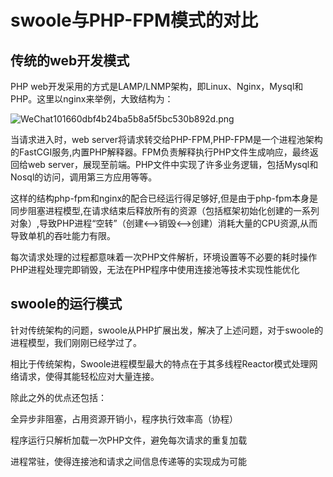 # swoole与PHP-FPM模式的对比

## 传统的web开发模式

PHP web开发采用的方式是LAMP/LNMP架构，即Linux、Nginx，Mysql和PHP。这里以nginx来举例，大致结构为：

![WeChat101660dbf4b24ba5b8a5f5bc530b892d.png](https://i.loli.net/2019/07/16/5d2d398e77c4466536.png)

当请求进入时，web server将请求转交给PHP-FPM,PHP-FPM是一个进程池架构的FastCGI服务,内置PHP解释器。FPM负责解释执行PHP文件生成响应，最终返回给web server，展现至前端。PHP文件中实现了许多业务逻辑，包括Mysql和Nosql的访问，调用第三方应用等等。

这样的结构php-fpm和nginx的配合已经运行得足够好,但是由于php-fpm本身是同步阻塞进程模型,在请求结束后释放所有的资源（包括框架初始化创建的一系列对象）,导致PHP进程“空转”（创建<-->销毁<-->创建）消耗大量的CPU资源,从而导致单机的吞吐能力有限。

每次请求处理的过程都意味着一次PHP文件解析，环境设置等不必要的耗时操作PHP进程处理完即销毁，无法在PHP程序中使用连接池等技术实现性能优化


## swoole的运行模式

针对传统架构的问题，swoole从PHP扩展出发，解决了上述问题，对于swoole的进程模型，我们刚刚已经学过了。

相比于传统架构，Swoole进程模型最大的特点在于其多线程Reactor模式处理网络请求，使得其能轻松应对大量连接。

除此之外的优点还包括：

全异步非阻塞，占用资源开销小，程序执行效率高（协程）

程序运行只解析加载一次PHP文件，避免每次请求的重复加载

进程常驻，使得连接池和请求之间信息传递等的实现成为可能 
